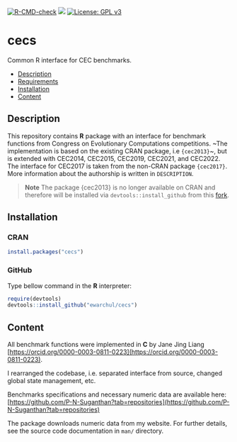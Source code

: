 [![R-CMD-check](https://github.com/ewarchul/cecs/workflows/R-CMD-check/badge.svg)](https://github.com/ewarchul/cecs/actions)
[![](https://www.r-pkg.org/badges/version/cecs?color)](https://cran.r-project.org/package=cecs)
[![License: GPL v3](https://img.shields.io/badge/License-GPLv3-blue.svg)](https://www.gnu.org/licenses/gpl-3.0)
# cecs

Common R interface for CEC benchmarks.

<!--ts-->
   * [Description](#description)
   * [Requirements](#requirements)
   * [Installation](#installation)
   * [Content](#content)
<!--te-->

## Description

This repository contains **R** package with an interface for benchmark functions from Congress on Evolutionary Computations competitions.
~The implementation is based on the existing CRAN package, i.e `{cec2013}`~, but is extended with CEC2014, CEC2015, CEC2019, CEC2021, and CEC2022.
The interface for CEC2017 is taken from the non-CRAN package `{cec2017}`.
More information about the authorship is written in `DESCRIPTION`. 

> **Note**
> The package {cec2013} is no longer available on CRAN and therefore will be installed via `devtools::install_github` from this [fork](https://github.com/ewarchul/cec2013).

## Installation

### CRAN

```r
install.packages("cecs")
```

### GitHub

Type bellow command in the **R** interpreter:

```r
require(devtools)
devtools::install_github("ewarchul/cecs")
```

## Content

All benchmark functions were implemented in **C** by Jane Jing Liang [https://orcid.org/0000-0003-0811-0223](https://orcid.org/0000-0003-0811-0223).

I rearranged the codebase, i.e. separated interface from source, changed global state management, etc.

Benchmarks specifications and necessary numeric data are available here: [https://github.com/P-N-Suganthan?tab=repositories](https://github.com/P-N-Suganthan?tab=repositories)

The package downloads numeric data from my website. For further details, see the source code documentation in `man/` directory.
